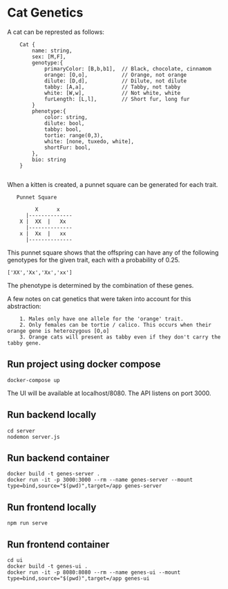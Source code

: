 # Cat Genetics

A cat can be represted as follows:
```
    Cat {
        name: string,
        sex: [M,F],
        genotype:{
            primaryColor: [B,b,b1],  // Black, chocolate, cinnamom
            orange: [O,o],           // Orange, not orange
            dilute: [D,d],           // Dilute, not dilute
            tabby: [A,a],            // Tabby, not tabby
            white: [W,w],            // Not white, white
            furLength: [L,l],        // Short fur, long fur
        }
        phenotype:{
            color: string,
            dilute: bool,
            tabby: bool,
            tortie: range(0,3),
            white: [none, tuxedo, white],
            shortFur: bool,
        },
        bio: string
    }


```

When a kitten is created, a punnet square can be generated for each trait.
```
   Punnet Square

         X      x
      |--------------
    X |  XX  |   Xx
      |--------------
    x |  Xx  |   xx
      |--------------
```

This punnet square shows that the offspring can have any of the following genotypes for the given trait, each with a probability of 0.25.
```
['XX','Xx','Xx','xx']
```

The phenotype is determined by the combination of these genes.

A few notes on cat genetics that were taken into account for this abstraction:
```
    1. Males only have one allele for the 'orange' trait.
    2. Only females can be tortie / calico. This occurs when their orange gene is heterozygous [O,o]
    3. Orange cats will present as tabby even if they don't carry the tabby gene.
```


## Run project using docker compose
```
docker-compose up
```
The UI will be available at localhost/8080.  The API listens on port 3000.


## Run backend locally

```
cd server
nodemon server.js
```

## Run backend container

```
docker build -t genes-server .
docker run -it -p 3000:3000 --rm --name genes-server --mount type=bind,source="$(pwd)",target=/app genes-server
```


## Run frontend locally

```
npm run serve
```

## Run frontend container

```
cd ui
docker build -t genes-ui .
docker run -it -p 8080:8080 --rm --name genes-ui --mount type=bind,source="$(pwd)",target=/app genes-ui
```